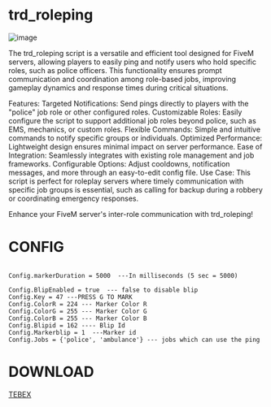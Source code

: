 # trd_roleping
![image](https://github.com/user-attachments/assets/a67fc7f3-3f93-4349-9378-db455cae37a8)

The trd_roleping script is a versatile and efficient tool designed for FiveM servers, allowing players to easily ping and notify users who hold specific roles, such as police officers. This functionality ensures prompt communication and coordination among role-based jobs, improving gameplay dynamics and response times during critical situations.

Features:
Targeted Notifications: Send pings directly to players with the "police" job role or other configured roles.
Customizable Roles: Easily configure the script to support additional job roles beyond police, such as EMS, mechanics, or custom roles.
Flexible Commands: Simple and intuitive commands to notify specific groups or individuals.
Optimized Performance: Lightweight design ensures minimal impact on server performance.
Ease of Integration: Seamlessly integrates with existing role management and job frameworks.
Configurable Options: Adjust cooldowns, notification messages, and more through an easy-to-edit config file.
Use Case:
This script is perfect for roleplay servers where timely communication with specific job groups is essential, such as calling for backup during a robbery or coordinating emergency responses.

Enhance your FiveM server's inter-role communication with trd_roleping!

# CONFIG

```Config ={}

Config.markerDuration = 5000  ---In milliseconds (5 sec = 5000)

Config.BlipEnabled = true  --- false to disable blip
Config.Key = 47 ---PRESS G TO MARK
Config.ColorR = 224 --- Marker Color R
Config.ColorG = 255 --- Marker Color G
Config.ColorB = 255 --- Marker Color B
Config.Blipid = 162 ---- Blip Id
Config.Markerblip = 1  ---Marker id
Config.Jobs = {'police', 'ambulance'} --- jobs which can use the ping
```

# DOWNLOAD
[TEBEX](https://vertex.tebex.io/package/6600799)
